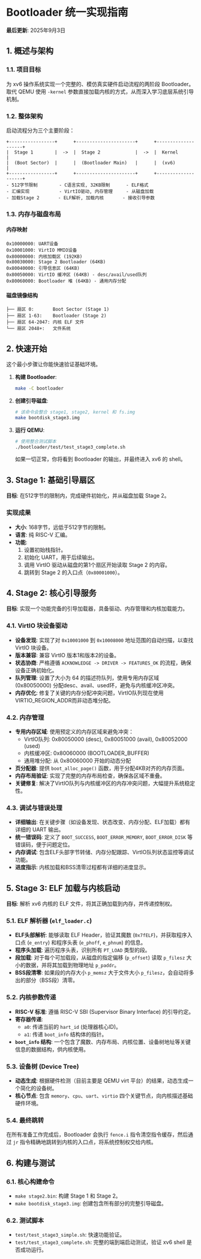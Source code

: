 # Bootloader 统一实现指南

**最后更新**: 2025年9月3日

## 1. 概述与架构

### 1.1. 项目目标

为 xv6 操作系统实现一个完整的、模仿真实硬件启动流程的两阶段 Bootloader。取代 QEMU 使用 `-kernel` 参数直接加载内核的方式，从而深入学习底层系统引导机制。

### 1.2. 整体架构

启动流程分为三个主要阶段：

```
+-----------------+      +----------------------+      +--------------------+
|  Stage 1        |  ->  |  Stage 2             |  ->  |  Kernel            |
|  (Boot Sector)  |      |  (Bootloader Main)   |      |  (xv6)             |
+-----------------+      +----------------------+      +--------------------+
- 512字节限制        - C语言实现, 32KB限制      - ELF格式
- 汇编实现           - VirtIO驱动, 内存管理     - 从磁盘加载
- 加载Stage 2       - ELF解析, 加载内核       - 接收引导参数
```

### 1.3. 内存与磁盘布局

#### 内存映射
```
0x10000000: UART设备
0x10001000: VirtIO MMIO设备
0x80000000: 内核加载区 (192KB)
0x80030000: Stage 2 Bootloader (64KB)
0x80040000: 引导信息区 (64KB)
0x80050000: VirtIO 缓冲区 (64KB) - desc/avail/used队列
0x80060000: Bootloader 堆 (64KB) - 通用内存分配
```

#### 磁盘镜像结构
```
├── 扇区 0:       Boot Sector (Stage 1)
├── 扇区 1-63:    Bootloader (Stage 2)
├── 扇区 64-2047: 内核 ELF 文件
└── 扇区 2048+:   文件系统
```

## 2. 快速开始

这个最小步骤让你能快速验证基础环境。

1.  **构建 Bootloader**:
    ```bash
    make -C bootloader
    ```

2.  **创建引导磁盘**:
    ```bash
    # 该命令会整合 stage1, stage2, kernel 和 fs.img
    make bootdisk_stage3.img
    ```

3.  **运行 QEMU**:
    ```bash
    # 使用整合测试脚本
    ./bootloader/test/test_stage3_complete.sh
    ```
    如果一切正常，你将看到 Bootloader 的输出，并最终进入 xv6 的 shell。

## 3. Stage 1: 基础引导扇区

**目标**: 在512字节的限制内，完成硬件初始化，并从磁盘加载 Stage 2。

### 实现成果
- **大小**: 168字节，远低于512字节的限制。
- **语言**: 纯 RISC-V 汇编。
- **功能**:
    1.  设置初始栈指针。
    2.  初始化 UART，用于后续输出。
    3.  调用 VirtIO 驱动从磁盘的第1个扇区开始读取 Stage 2 的内容。
    4.  跳转到 Stage 2 的入口点（`0x80001000`）。

## 4. Stage 2: 核心引导服务

**目标**: 实现一个功能完备的引导加载器，具备驱动、内存管理和内核加载能力。

### 4.1. VirtIO 块设备驱动
- **设备发现**: 实现了对 `0x10001000` 到 `0x10008000` 地址范围的自动扫描，以查找 VirtIO 块设备。
- **版本兼容**: 兼容 VirtIO 版本1和版本2的设备。
- **状态协商**: 严格遵循 `ACKNOWLEDGE -> DRIVER -> FEATURES_OK` 的流程，确保设备正确初始化。
- **队列管理**: 设置了大小为 64 的描述符队列，使用专用内存区域 (0x80050000) 分配desc、avail、used环，避免与内核缓冲区冲突。
- **内存优化**: 修复了关键的内存分配冲突问题，VirtIO队列现在使用VIRTIO_REGION_ADDR而非动态堆分配。

### 4.2. 内存管理
- **专用内存区域**: 使用预定义的内存区域来避免冲突：
  - VirtIO队列: 0x80050000 (desc), 0x80051000 (avail), 0x80052000 (used)
  - 内核缓冲区: 0x80060000 (BOOTLOADER_BUFFER)
  - 通用堆分配: 从 0x80060000 开始的动态分配
- **页分配器**: 提供 `boot_alloc_page()` 函数，用于分配4KB对齐的内存页面。
- **内存布局验证**: 实现了完整的内存布局检查，确保各区域不重叠。
- **关键修复**: 解决了VirtIO队列与内核缓冲区的内存冲突问题，大幅提升系统稳定性。

### 4.3. 调试与错误处理
- **详细输出**: 在关键步骤（如设备发现、状态改变、内存分配、ELF加载）都有详细的 UART 输出。
- **统一错误码**: 定义了 `BOOT_SUCCESS`, `BOOT_ERROR_MEMORY`, `BOOT_ERROR_DISK` 等错误码，便于问题定位。
- **内存调试**: 包含ELF头部字节转储、内存分配跟踪、VirtIO队列状态监控等调试功能。
- **进度指示**: 内核加载和BSS清零过程都有详细的进度显示。

## 5. Stage 3: ELF 加载与内核启动

**目标**: 解析 xv6 内核的 ELF 文件，将其正确加载到内存，并传递控制权。

### 5.1. ELF 解析器 (`elf_loader.c`)
- **ELF头部解析**: 能够读取 ELF Header，验证其魔数 (`0x7fELF`)，并获取程序入口点 (`e_entry`) 和程序头表 (`e_phoff`, `e_phnum`) 的信息。
- **程序头加载**: 遍历程序头表，识别所有 `PT_LOAD` 类型的段。
- **段加载**: 对于每个可加载段，从磁盘的指定偏移 (`p_offset`) 读取 `p_filesz` 大小的数据，并将其加载到物理地址 `p_paddr`。
- **BSS段清零**: 如果段的内存大小 `p_memsz` 大于文件大小 `p_filesz`，会自动将多出的部分（BSS段）清零。

### 5.2. 内核参数传递
- **RISC-V 标准**: 遵循 RISC-V SBI (Supervisor Binary Interface) 的引导约定。
- **寄存器传递**:
    - `a0`: 传递当前的 `hart_id` (处理器核心ID)。
    - `a1`: 传递 `boot_info` 结构体的指针。
- **`boot_info` 结构**: 一个包含了魔数、内存布局、内核位置、设备树地址等关键信息的数据结构，供内核使用。

### 5.3. 设备树 (Device Tree)
- **动态生成**: 根据硬件检测（目前主要是 QEMU virt 平台）的结果，动态生成一个简化的设备树。
- **核心节点**: 包含 `memory`、`cpu`、`uart`、`virtio` 四个关键节点，向内核描述基础硬件环境。

### 5.4. 最终跳转
在所有准备工作完成后，Bootloader 会执行 `fence.i` 指令清空指令缓存，然后通过 `jr` 指令精确地跳转到内核的入口点，将系统控制权交给内核。

## 6. 构建与测试

### 6.1. 核心构建命令
- `make stage2.bin`: 构建 Stage 1 和 Stage 2。
- `make bootdisk_stage3.img`: 创建包含所有部分的完整引导磁盘。

### 6.2. 测试脚本
- `test/test_stage3_simple.sh`: 快速功能验证。
- `test/test_stage3_complete.sh`: 完整的端到端启动测试，验证 xv6 shell 是否成功运行。
